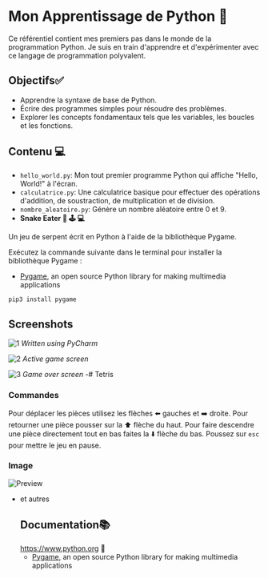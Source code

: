 # Mon Apprentissage de Python 🐍

Ce référentiel contient mes premiers pas dans le monde de la programmation Python. Je suis en train d'apprendre et d'expérimenter avec ce langage de programmation polyvalent.

## Objectifs✅

- Apprendre la syntaxe de base de Python.
- Écrire des programmes simples pour résoudre des problèmes.
- Explorer les concepts fondamentaux tels que les variables, les boucles et les fonctions.

## Contenu 💻

- `hello_world.py`: Mon tout premier programme Python qui affiche "Hello, World!" à l'écran.
- `calculatrice.py`: Une calculatrice basique pour effectuer des opérations d'addition, de soustraction, de multiplication et de division.
- `nombre_aleatoire.py`: Génère un nombre aléatoire entre 0 et 9.
- **Snake Eater 🐍 🕹️ 💻**

Un jeu de serpent écrit en Python à l'aide de la bibliothèque Pygame.



Exécutez la commande suivante dans le terminal pour installer la bibliothèque Pygame :
* [Pygame](https://www.pygame.org/wiki/GettingStarted), an open source Python library for making multimedia applications

```bash
pip3 install pygame
```
## Screenshots

![1](https://user-images.githubusercontent.com/32998741/33873439-27f635b2-df45-11e7-8fc1-f7812f17447a.png)
*Written using PyCharm*

![2](https://user-images.githubusercontent.com/32998741/33873437-2780ed2a-df45-11e7-9776-b1f151fa4e02.png)
*Active game screen*

![3](https://user-images.githubusercontent.com/32998741/33873440-28647360-df45-11e7-8291-b82d5646352f.png)
*Game over screen*
-# Tetris

### Commandes
Pour déplacer les pièces utilisez les flèches :arrow_left: gauches et :arrow_right: droite.  Pour retourner une pièce pousser sur la :arrow_up: flèche du haut.  Pour faire descendre une pièce directement tout en bas faites la :arrow_down: flèche du bas.  Poussez sur `esc` pour mettre le jeu en pause.


### Image
![Preview](tetris.png)

- et autres
  ## Documentation📚
  https://www.python.org 🐍
  * [Pygame](https://www.pygame.org/wiki/GettingStarted), an open source Python library for making multimedia applications




